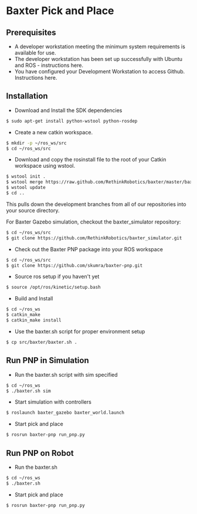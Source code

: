 # Baxter Pick and Place

## Prerequisites
- A developer workstation meeting the minimum system requirements is available for use.
- The developer workstation has been set up successfully with Ubuntu and ROS - instructions here.
- You have configured your Development Workstation to access Github. Instructions here.

## Installation
- Download and Install the SDK dependencies
```bash
$ sudo apt-get install python-wstool python-rosdep
```

- Create a new catkin workspace.
```bash
$ mkdir -p ~/ros_ws/src
$ cd ~/ros_ws/src
```

- Download and copy the rosinstall file to the root of your Catkin workspace using wstool.
```bash
$ wstool init .
$ wstool merge https://raw.github.com/RethinkRobotics/baxter/master/baxter_sdk.rosinstall
$ wstool update
$ cd ..
```
This pulls down the development branches from all of our repositories into your source directory.

For Baxter Gazebo simulation, checkout the baxter_simulator repository:
```bash
$ cd ~/ros_ws/src
$ git clone https://github.com/RethinkRobotics/baxter_simulator.git
```

- Check out the Baxter PNP package into your ROS workspace
```bash
$ cd ~/ros_ws/src
$ git clone https://github.com/skumra/baxter-pnp.git
```

- Source ros setup if you haven't yet
```bash
$ source /opt/ros/kinetic/setup.bash
```

- Build and Install
```bash
$ cd ~/ros_ws
$ catkin_make
$ catkin_make install
```

- Use the baxter.sh script for proper environment setup
```bash
$ cp src/baxter/baxter.sh .
```

## Run PNP in Simulation
- Run the baxter.sh script with sim specified
```bash
$ cd ~/ros_ws
$ ./baxter.sh sim
```

- Start simulation with controllers
```bash
$ roslaunch baxter_gazebo baxter_world.launch
```

- Start pick and place
```bash
$ rosrun baxter-pnp run_pnp.py
```

## Run PNP on Robot
- Run the baxter.sh
```bash
$ cd ~/ros_ws
$ ./baxter.sh
```

- Start pick and place
```bash
$ rosrun baxter-pnp run_pnp.py
```
